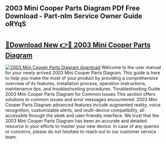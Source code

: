 ## 2003 Mini Cooper Parts Diagram PDf Free Download - Part-nlm Service Owner Guide oRYqS

# <h2><a href="http://dftwq33.blite.top/?on=2003+Mini+Cooper+Parts+Diagram">🔗Download New 👉🔴 2003 Mini Cooper Parts Diagram</a></h2>

[![2003 Mini Cooper Parts Diagram download](https://i.imgur.com/lujVjoI.png)](http://dftwq33.blite.top/?on=2003+Mini+Cooper+Parts+Diagram)
Welcome to the user manual for your newly arrived 2003 Mini Cooper Parts Diagram. This guide is here to help you make the most of your product by providing a comprehensive overview of its features, installation process, operation instructions, maintenance tips, and troubleshooting procedures. Troubleshooting Guide 2003 Mini Cooper Parts Diagram for Common Issues This section offers solutions to common issues and error messages encountered. 2003 Mini Cooper Parts Diagram advanced features include augmented reality, voice recognition, customizable alerts, and multi-device compatibility, all accessible through the sleek and user-friendly interface. We trust that the 2003 Mini Cooper Parts Diagram has been an accurate and detailed resource in your efforts to master your new device. In case of any queries or concerns, please do not hesitate to reach out to our customer service team.
